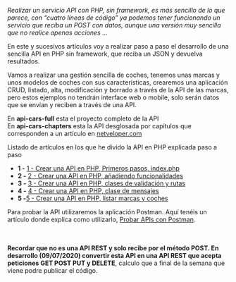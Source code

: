 <i>Realizar un servicio API con PHP, sin framework, es más sencillo de lo que parece, con “cuatro líneas de código” ya podemos tener funcionando un servicio que reciba un POST con datos, aunque una versión muy sencilla que no realice apenas acciones ...</i>


En este y sucesivos artículos voy a realizar paso a paso el desarrollo de una sencilla API en PHP sin framework, que reciba un JSON y devuelva resultados.

Vamos a realizar una gestión sencilla de coches, tenemos unas marcas y unos modelos de coches con sus características, crearemos una aplicación CRUD, listado, alta, modificación y borrado a través de la API de las marcas, pero estos ejemplos no tendrán interface web o mobile, solo serán datos que se envían y reciben a través de una API.

En <b>api-cars-full</b> esta el proyecto completo de la API<br>
En <b>api-cars-chapters</b> esta la API desglosada por capítulos que corresponden a un artículo en <a href="https://netveloper.com">netveloper.com</a>

Listado de artículos en los que he divido la API en PHP explicada paso a paso
<ul>
<li><b>1 -</b> <a href="https://www.netveloper.com//crear-una-api-en-php-primeros-pasos-index.php" target=_blank>1 - Crear una API en PHP, Primeros pasos, index.php</a>
<li><b>2 -</b> <a href="https://www.netveloper.com//crear-una-api-en-php-añadiendo-funcionalidades" target=_blank>2 - Crear una API en PHP, añadiendo funcionalidades</a>
<li><b>3 -</b> <a href="https://www.netveloper.com//crear-una-api-en-php-clases-de-validacion-y-rutas" target=_blank>3 - Crear una API en PHP, clases de validación y rutas</a>
<li><b>4 -</b> <a href="https://www.netveloper.com//crear-una-api-en-php-clase-de-mensajes" target=_blank>4 - Crear una API en PHP, clase de mensajes</a>
<li><b>5 -</b><a href="https://www.netveloper.com//crear-una-api-en-php-listar-marcas-y-coches" target=_blank>5 - Crear una API en PHP, listar marcas y coches</a>
</ul>
Para probar la API utilizaremos la aplicación Postman. Aquí tenéis un artículo donde explica como utilizarlo, <a href="/probar-apis-con-postman" target="_blank">Probar APIs con Postman</a>.

<br><br>
<b>Recordar que no es una API REST y solo recibe por el método POST. En desarrollo (09/07/2020) convertir esta API en una API REST que acepta peticiones GET POST PUT y DELETE</b>, calculo que a final de la semana que viene podre publicar el código.

